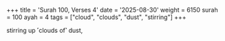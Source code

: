 +++
title = 'Surah 100, Verses 4'
date = '2025-08-30'
weight = 6150
surah = 100
ayah = 4
tags = ["cloud", "clouds", "dust", "stirring"]
+++

stirring up ˹clouds of˺ dust,